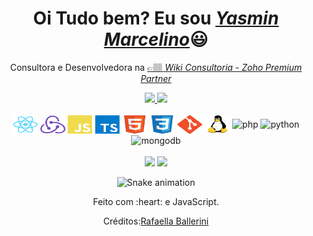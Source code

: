 <div>
  <h1 align="center">Oi Tudo bem? Eu sou <a href="https://www.linkedin.com/in/yasminmarcelino/" target="_blank"><i>Yasmin Marcelino</i></a>😃️</h1>
  <p align="center">Consultora e Desenvolvedora na <a href="https://www.wikiconsultoria.com.br/" target="_blank"><span> 👉🏽️</span><i> Wiki Consultoria - Zoho Premium Partner </i>
  </a><br>
</div>


<!--quadrado de informações  -->
<div align="center">
  <a href="https://github.com/YasminMartinsDeBrito">
    <img height="150em" src="https://github-readme-stats.vercel.app/api?username=YasminMartinsDeBrito&count_private=true&include_all_commits=true&show_icons=true&theme=dracula&hide_border=false&show_owner=true"/>
    <img height="150em" src="https://github-readme-stats.vercel.app/api/top-langs/?username=YasminMartinsDeBrito&theme=dracula&hide_border=false&&layout=compact"/>
  </a>
</div>


<!-- Tecnologias -->
<div align="center" valign="top"><br>
  <img title="react" align="center" alt="React" height="30" width="40" src="https://raw.githubusercontent.com/devicons/devicon/master/icons/react/react-original.svg">
  <img title="redux"align="center" alt="Redux" height="30" width="40" src="https://raw.githubusercontent.com/devicons/devicon/master/icons/redux/redux-original.svg">
  <img title="js"align="center" alt="Js" height="30" width="40" src="https://raw.githubusercontent.com/devicons/devicon/master/icons/javascript/javascript-plain.svg">
  <img title="typescript"align="center" alt="Js" height="30" width="40" src="https://raw.githubusercontent.com/devicons/devicon/master/icons/typescript/typescript-plain.svg">
  <img title="html5"align="center" alt="HTML" height="30" width="40" src="https://raw.githubusercontent.com/devicons/devicon/master/icons/html5/html5-original.svg">
  <img title="css3"align="center" alt="CSS" height="30" width="40" src="https://raw.githubusercontent.com/devicons/devicon/master/icons/css3/css3-original.svg">
  <img title="git"align="center" alt="git" height="30" width="40" src="https://raw.githubusercontent.com/devicons/devicon/master/icons/git/git-original.svg">
  <img title="linux"align="center" alt="linux" height="30" width="40" src="https://raw.githubusercontent.com/devicons/devicon/master/icons/linux/linux-original.svg">
  <img title="php"align="center" alt="php" height="30" width="40" src="https://www.php.net/images/logos/new-php-logo.svg">
  <img title="python"align="center" alt="python" height="30" width="30"
src="https://upload.wikimedia.org/wikipedia/commons/thumb/c/c3/Python-logo-notext.svg/1024px-Python-logo-notext.svg.png">
  <img title="mongodb"align="center" alt="mongodb" height="30" width="30"
src="https://cdn.iconscout.com/icon/free/png-256/mongodb-3521676-2945120.png">
  
</div><br>




<div align="center">
  <a href="https://www.linkedin.com/in/yasminmarcelino/" target="_blank"><img src="https://img.shields.io/badge/-LinkedIn-%230077B5?style=for-the-badge&logo=linkedin&logoColor=white" target="_blank"></a> 
  <a href="mailto:yasminmartinsdebrito@gmail.com"><img src="https://img.shields.io/badge/-Gmail-%23333?style=for-the-badge&logo=gmail&logoColor=white" target="_blank"></a>
</div>

<div align="center">
  
  ![Snake animation](https://github.com/danielbped/danielbped/blob/output/github-contribution-grid-snake.svg)
  
</div>

<div align="center">
  <p>Feito com :heart: e JavaScript.</p>
  <p>Créditos:<a href="https://github.com/rafaballerini">Rafaella Ballerini</a></p>
</div>
